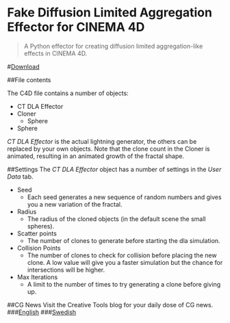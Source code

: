 Fake Diffusion Limited Aggregation Effector for CINEMA 4D
======================

>A Python effector for creating diffusion limited aggregation-like effects in CINEMA 4D.

#[Download](https://github.com/CreativeTools/ct-dla-effector/raw/master/ct_dla_effector.c4d)

##File contents

The C4D file contains a number of objects:
* CT DLA Effector
* Cloner
  * Sphere
* Sphere

_CT DLA Effector_ is the actual lightning generator, the others can be replaced by your own objects. Note that the
clone count in the Cloner is animated, resulting in an animated growth of the fractal shape.

##Settings
The _CT DLA Effector_ object has a number of settings in the _User Data_ tab.

* Seed
    * Each seed generates a new sequence of random numbers and gives you a new variation of the fractal.
* Radius
    * The radius of the cloned objects (in the default scene the small spheres).
* Scatter points
    * The number of clones to generate before starting the dla simulation.
* Collision Points
    * The number of clones to check for collision before placing the new clone. A low value will give you a faster simulation but the chance for intersections will be higher.
* Max Iterations
    * A limit to the number of times to try generating a clone before giving up.

##CG News
Visit the Creative Tools blog for your daily dose of CG news.
###[English](http://translate.google.com/translate?js=n&sl=auto&tl=en&u=http://www.creativetools.se/blog/)
###[Swedish](http://www.creativetools.se/blog/)
